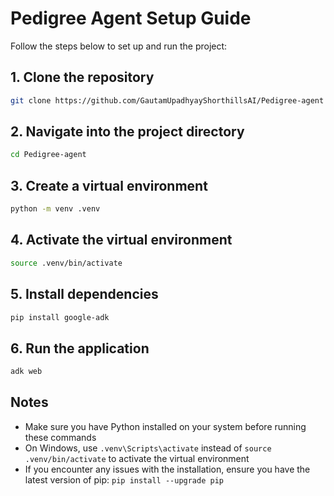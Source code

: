 # Pedigree Agent Setup Guide

Follow the steps below to set up and run the project:

## 1. Clone the repository
```bash
git clone https://github.com/GautamUpadhyayShorthillsAI/Pedigree-agent
```

## 2. Navigate into the project directory
```bash
cd Pedigree-agent
```

## 3. Create a virtual environment
```bash
python -m venv .venv
```

## 4. Activate the virtual environment
```bash
source .venv/bin/activate
```

## 5. Install dependencies
```bash
pip install google-adk
```

## 6. Run the application
```bash
adk web
```

## Notes
- Make sure you have Python installed on your system before running these commands
- On Windows, use `.venv\Scripts\activate` instead of `source .venv/bin/activate` to activate the virtual environment
- If you encounter any issues with the installation, ensure you have the latest version of pip: `pip install --upgrade pip`